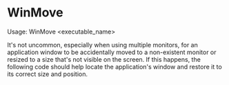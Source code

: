 # WinMove
Usage: WinMove <executable_name>

It's not uncommon, especially when using multiple monitors, for an application window to be accidentally moved to a non-existent monitor or resized to a size that's not visible on the screen. If this happens, the following code should help locate the application's window and restore it to its correct size and position.
